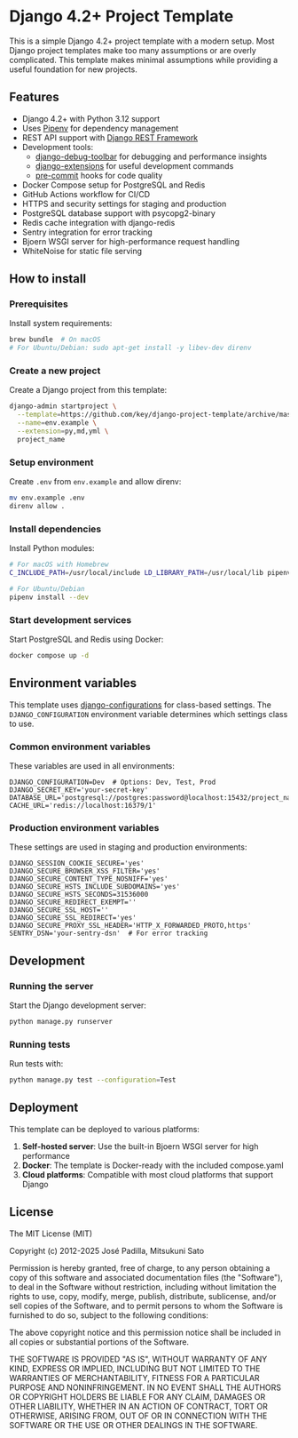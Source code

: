 # Django 4.2+ Project Template

This is a simple Django 4.2+ project template with a modern setup. Most Django project templates make too many assumptions or are overly complicated. This template makes minimal assumptions while providing a useful foundation for new projects.

## Features

- Django 4.2+ with Python 3.12 support
- Uses [Pipenv](https://github.com/pypa/pipenv) for dependency management
- REST API support with [Django REST Framework](https://www.django-rest-framework.org/)
- Development tools:
  - [django-debug-toolbar](https://django-debug-toolbar.readthedocs.org) for debugging and performance insights
  - [django-extensions](http://django-extensions.readthedocs.org) for useful development commands
  - [pre-commit](https://pre-commit.com/) hooks for code quality
- Docker Compose setup for PostgreSQL and Redis
- GitHub Actions workflow for CI/CD
- HTTPS and security settings for staging and production
- PostgreSQL database support with psycopg2-binary
- Redis cache integration with django-redis
- Sentry integration for error tracking
- Bjoern WSGI server for high-performance request handling
- WhiteNoise for static file serving

## How to install

### Prerequisites

Install system requirements:

```bash
brew bundle  # On macOS
# For Ubuntu/Debian: sudo apt-get install -y libev-dev direnv
```

### Create a new project

Create a Django project from this template:

```bash
django-admin startproject \
  --template=https://github.com/key/django-project-template/archive/master.zip \
  --name=env.example \
  --extension=py,md,yml \
  project_name
```

### Setup environment

Create `.env` from `env.example` and allow direnv:

```bash
mv env.example .env
direnv allow .
```

### Install dependencies

Install Python modules:

```bash
# For macOS with Homebrew
C_INCLUDE_PATH=/usr/local/include LD_LIBRARY_PATH=/usr/local/lib pipenv install --dev

# For Ubuntu/Debian
pipenv install --dev
```

### Start development services

Start PostgreSQL and Redis using Docker:

```bash
docker compose up -d
```

## Environment variables

This template uses [django-configurations](https://django-configurations.readthedocs.io/) for class-based settings. The `DJANGO_CONFIGURATION` environment variable determines which settings class to use.

### Common environment variables

These variables are used in all environments:

```
DJANGO_CONFIGURATION=Dev  # Options: Dev, Test, Prod
DJANGO_SECRET_KEY='your-secret-key'
DATABASE_URL='postgresql://postgres:password@localhost:15432/project_name'
CACHE_URL='redis://localhost:16379/1'
```

### Production environment variables

These settings are used in staging and production environments:

```
DJANGO_SESSION_COOKIE_SECURE='yes'
DJANGO_SECURE_BROWSER_XSS_FILTER='yes'
DJANGO_SECURE_CONTENT_TYPE_NOSNIFF='yes'
DJANGO_SECURE_HSTS_INCLUDE_SUBDOMAINS='yes'
DJANGO_SECURE_HSTS_SECONDS=31536000
DJANGO_SECURE_REDIRECT_EXEMPT=''
DJANGO_SECURE_SSL_HOST=''
DJANGO_SECURE_SSL_REDIRECT='yes'
DJANGO_SECURE_PROXY_SSL_HEADER='HTTP_X_FORWARDED_PROTO,https'
SENTRY_DSN='your-sentry-dsn'  # For error tracking
```

## Development

### Running the server

Start the Django development server:

```bash
python manage.py runserver
```

### Running tests

Run tests with:

```bash
python manage.py test --configuration=Test
```

## Deployment

This template can be deployed to various platforms:

1. **Self-hosted server**: Use the built-in Bjoern WSGI server for high performance
2. **Docker**: The template is Docker-ready with the included compose.yaml
3. **Cloud platforms**: Compatible with most cloud platforms that support Django

## License

The MIT License (MIT)

Copyright (c) 2012-2025 José Padilla, Mitsukuni Sato

Permission is hereby granted, free of charge, to any person obtaining a copy of
this software and associated documentation files (the "Software"), to deal in
the Software without restriction, including without limitation the rights to
use, copy, modify, merge, publish, distribute, sublicense, and/or sell copies
of the Software, and to permit persons to whom the Software is furnished to do
so, subject to the following conditions:

The above copyright notice and this permission notice shall be included in all
copies or substantial portions of the Software.

THE SOFTWARE IS PROVIDED "AS IS", WITHOUT WARRANTY OF ANY KIND, EXPRESS OR
IMPLIED, INCLUDING BUT NOT LIMITED TO THE WARRANTIES OF MERCHANTABILITY,
FITNESS FOR A PARTICULAR PURPOSE AND NONINFRINGEMENT. IN NO EVENT SHALL THE
AUTHORS OR COPYRIGHT HOLDERS BE LIABLE FOR ANY CLAIM, DAMAGES OR OTHER
LIABILITY, WHETHER IN AN ACTION OF CONTRACT, TORT OR OTHERWISE, ARISING FROM,
OUT OF OR IN CONNECTION WITH THE SOFTWARE OR THE USE OR OTHER DEALINGS IN THE
SOFTWARE.
